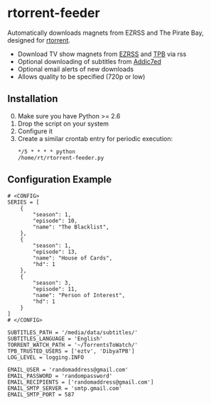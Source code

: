 rtorrent-feeder
===============

Automatically downloads magnets from EZRSS and The Pirate Bay, designed for [rtorrent](http://libtorrent.rakshasa.no/).
 * Download TV show magnets from [EZRSS](http://ezrss.it/) and [TPB](http://thepiratebay.se) via rss
 * Optional downloading of subtitles from [Addic7ed](http://www.addic7ed.com/)
 * Optional email alerts of new downloads
 * Allows quality to be specified (720p or low)


Installation
------------
0. Make sure you have Python >= 2.6
1. Drop the script on your system
2. Configure it
3. Create a similar crontab entry for periodic execution: <pre><code>*/5 * * * * python /home/rt/rtorrent-feeder.py</code></pre>


Configuration Example
---------------------
    # <CONFIG>
    SERIES = [
        {
            "season": 1, 
            "episode": 10, 
            "name": "The Blacklist", 
        }, 
        {
            "season": 1, 
            "episode": 13, 
            "name": "House of Cards", 
            "hd": 1
        }, 
        {
            "season": 3, 
            "episode": 11, 
            "name": "Person of Interest", 
            "hd": 1
        }
    ]
    # </CONFIG>
    
    SUBTITLES_PATH = '/media/data/subtitles/'
    SUBTITLES_LANGUAGE = 'English'
    TORRENT_WATCH_PATH = '~/TorrentsToWatch/'
    TPB_TRUSTED_USERS = ['eztv', 'DibyaTPB']
    LOG_LEVEL = logging.INFO
    
    EMAIL_USER = 'randomaddress@gmail.com'
    EMAIL_PASSWORD = 'randompassword'
    EMAIL_RECIPIENTS = ['randomaddress@gmail.com']
    EMAIL_SMTP_SERVER = 'smtp.gmail.com'
    EMAIL_SMTP_PORT = 587
